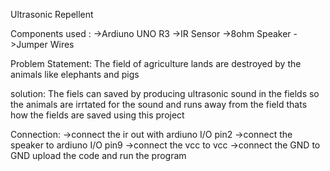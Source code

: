 Ultrasonic Repellent 

Components used :
                ->Ardiuno UNO R3
                ->IR Sensor
                ->8ohm Speaker
                ->Jumper Wires

Problem Statement:
              The field of agriculture lands are destroyed by the animals like elephants and pigs 

solution:
      The fiels can saved by producing ultrasonic sound in the fields so the animals are irrtated for the sound and runs away from the field thats how the fields are saved using this project

Connection:
          ->connect the ir out with ardiuno I/O pin2
          ->connect the speaker to ardiuno I/O pin9
          ->connect the vcc to vcc
          ->connect the GND to GND
          upload the code and run the program
